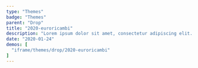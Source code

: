 ```yaml
---
type: "Themes"
badge: "Themes"
parent: "Drop"
title: "2020-euroricambi"
description: "Lorem ipsum dolor sit amet, consectetur adipiscing elit. Nunc tempus laoreet leo sit amet iaculis."
date: "2020-01-24"
demos: [
  "iframe/themes/drop/2020-euroricambi"
]
---
```

